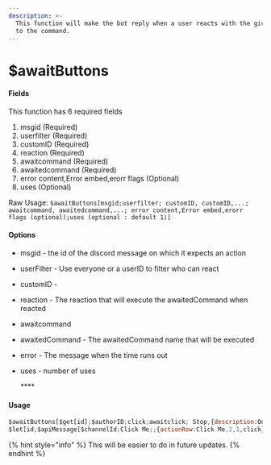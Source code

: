 ```yaml
---
description: >-
  This function will make the bot reply when a user reacts with the given button
  to the command.
---
```


# $awaitButtons

#### **Fields**

This function has 6 required fields

1. msgid \(Required\)
2. userfilter \(Required\)
3. customID \(Required\)
4. reaction \(Required\)
5. awaitcommand \(Required\)
6. awaitedcommand \(Required\)
7. error content,Error embed,erorr flags  \(Optional\)
8. uses  \(Optional\)

Raw Usage: `$awaitButtons[msgid;userfilter; customID, customID,...; awaitcommand, awaitedcommand,...; error content,Error embed,erorr flags (optional);uses (optional : default 1)]`

#### **Options**

* msgid - the id of the discord message on which it expects an action
* userFilter - Use everyone or a userID to filter who can react
* customID - 
* reaction - The reaction that will execute the awaitedCommand when reacted
* awaitcommand
* awaitedCommand - The awaitedCommand name that will be executed
* error - The message when the time runs out
* uses - number of uses

  \*\*\*\*

#### **Usage**

```javascript
$awaitButtons[$get[id];$authorID;click;awaitclick; Stop,{description:Only $userTag Can Use This Button}{color:#ff0000},64;1]
$let[id;$apiMessage[$channelId;Click Me;;{actionRow:Click Me,2,1,click};;yes]]
```

{% hint style="info" %}
This will be easier to do in future updates.
{% endhint %}

